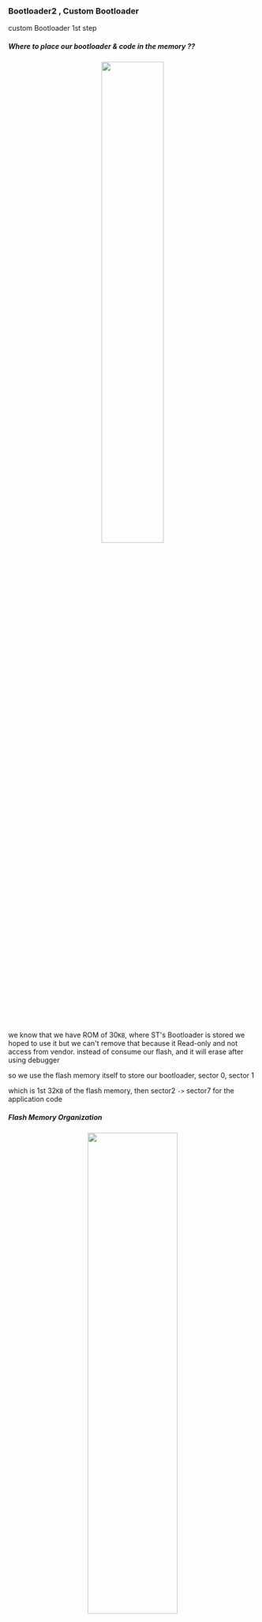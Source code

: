 ### Bootloader2 , Custom Bootloader

custom Bootloader 1st step

##### Where to place our bootloader & code in the memory ??

<p align="center">
  <img width="50%" height="50%" src="../imgs/boot40.JPG">
</p>

we know that we have ROM of 30`KB`, where ST's Bootloader is stored
we hoped to use it but we can't remove that because it Read-only and not access from vendor.
instead of consume our flash, and it will erase after using debugger

so we use the flash memory itself to store our bootloader, sector 0, sector 1

which is 1st 32`KB` of the flash memory, then sector2 `->` sector7 for the application code

##### Flash Memory Organization

<p align="center">
  <img width="60%" height="50%" src="../imgs/boot39.JPG">
</p>

<p align="center">
  <img width="60%" height="50%" src="../imgs/boot41.JPG">
</p>

Note: We can also use external flash to store our Custom Bootloader, as we have flexible memory controller (FMC) peripheral In Nucleo64 board to map its addresses to internal processor accessable addresses
which is parallel communication for high speed

but we limited to FMC Block Memory Region

---

#### Host-Bootloader Communication

Host may be PC, or another Microcontroller

<p align="center">
  <img width="60%" height="50%" src="../imgs/boot42.JPG">
</p>

##### Our Communication Architecture

`1)` When your reset your MC, it will make some initializations, like clock, communication, then it'll wait for data from host on communication bus

`2)` when host sends command packet , the bootloader will receive it, decode it, checks for data validation(CRC) of the received packet

`3)` If data is good, it will send _ACK_, if it fails it will send _NACK_

`4)` If ACK is sent, it will be followed by length to follow
This is total 2`Bytes`: 1`Byte` for ACK, 1`Byte` for length
The length is #of bytes the bootloader will send next as reply

`5)` The bootloader sends reply actually

#### Ex1

`1)` Host sends GET_CID Command, get Chip Id is represent a number not string
`2)` CRC is verified, if good, BL sends ACK, 2(as length)
`3)` Then BL executes function that reads Chip Id of the MC
`4)` Then BL sends reply of 2B, and the host knows that is 2B

Let's create 2 projects for BL ,user App using ST generated Code

```c
\r --> Carriage Return
```

##### 1st task: Bootloader jumping to User App for f446

our custom bootloader will be stored in sector 0, 1 in the flash, we want this bootloader to check for a user button, if pressed it will call function Bootloader-UARTReadData, if not, it will jump to user app

<p align="center">
  <img width="50%" height="50%" src="../imgs/boot43.JPG">
</p>

User App is push button act as EXTI source to toggle LED in it's handler ISR

so it's important to test Interrupts in general to test Vector Table Relocation Feature

<p align="center">
  <img width="90%" height="50%" src="../imgs/boot51.JPG">
  <img width="90%" height="50%" src="../imgs/boot52.JPG">
  <img width="90%" height="50%" src="../imgs/boot53.JPG">
  <img width="90%" height="50%" src="../imgs/boot54.JPG">
</p>

#### Now how do we can flash this code starting from sector2 in flash??

Through Linker script

<p align="center">
  <img width="90%" height="50%" src="../imgs/boot55.JPG">
  <img width="90%" height="50%" src="../imgs/boot56.JPG">
</p>

<p align="center">
  <img width="50%" height="50%" src="../imgs/boot44.JPG">
</p>

in Nucleo-F446

Processor has feature to tell him about new location for vectortable of user application

###### VectorTable Relocation Feature(VTOR)

- here we have 2 vector tables, one starts @ base of the flash, and one starts @ base od sector2
- when you reset the microcontroller, the bootloader will run first, if user button is not pressed during power up, the B.L will give control to the user app, this is done by calling the reset handler of user app

###### What if wants to handle any interrupt during user app running?

Remember that ARM-Cortex-M processor thinks that V.T is @ Location 0x00000000 which is bydefault `aliased` to 0x08000000, so when it goes to address 0, it actually reads from 0x8000000,
but at this address does't contain `vectortable of user app`, this is the vectortable of B.L

This means that once user app starts running , you have to tell the processor to use user app Vectortable instead of BL Vectortable

This can be done by a register called VTOR(Vector Table Relocation Register)

and can be set at reset habdler of the user app

```c
VTOR = 0x08008000;
```

This ensures that whenever any interrupt triggers, the vectortable at sector2 is the one will be used

So you have to think in the reset sequence done by processor to implement it by software in jumping to user app function

When dubugger uploads code erases flash memory starts from origin address in linker script

so we should upload bootloader first then user app

```c
// Nucleo-F446

// User Code Begin PD(Private Define)
#define  FLASH_SECTOR2_BASE_ADDRESS 0x08008000UL

void Bootloader_JumpToUserApp() {
 /* To jump to user app, go to reset handler of user app */

  /* Pointer to function to hold address of the reset handler of the user app */
  void (*App_ResetHandler)(void);

  uint32_t ResetHandlerAddress;
  uint32_t Local_u32MSPVal;

  /* the reset handler of user app is 2nd location at vectortable of user app at sector2 in flash (0x08008000) */

  ResetHandlerAddress = *((volatile uint32_t*)(FLASH_SECTOR2_BASE_ADDRESS + 4));

  App_ResetHandler = (void*)ResetHandlerAddress;

  /* before calling we should initailize MSP for user app by software
  , Configure MSP of user app by reading value from base address of sector2 , 1st location in VT of user app */
  Local_u32MSPVal = *(volatile uint32_t*)(FLASH_SECTOR2_BASE_ADDRESS);

  /*Write the user MSP value into MSP register */
  asm volatile ("MSR MSP, %0"::"r"(Local_u32MSPVal));

  /* now jump to the user app reset handler, now PC update with reset handler of user app and continue in execution */
  App_ResetHandler();
}
```

##### Now relocate vector table at user application, in reset handler of app

_Open_ `startup code file` at `user app project`.

<p align="center">
  <img width="90%" height="50%" src="../imgs/boot46.JPG">
  <img width="90%" height="50%" src="../imgs/boot47.JPG">
  <img width="90%" height="50%" src="../imgs/boot48.JPG">
  <img width="90%" height="50%" src="../imgs/boot49.JPG">
  <img width="90%" height="50%" src="../imgs/boot50.JPG">
</p>

##### Demo Successfull

**For Nucleo-F44**

<p align="center">
  <img width="80%" height="50%" src="../imgs/boot45.JPG">
</p>

**For F103**

<p align="center">
  <img width="50%" height="50%" src="../imgs/boot57.JPG">
  <img width="50%" height="50%" src="../imgs/boot58.jpeg">
</p>
